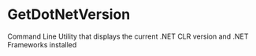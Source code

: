 # GetDotNetVersion
 Command Line Utility that displays the current .NET CLR version and .NET Frameworks installed
